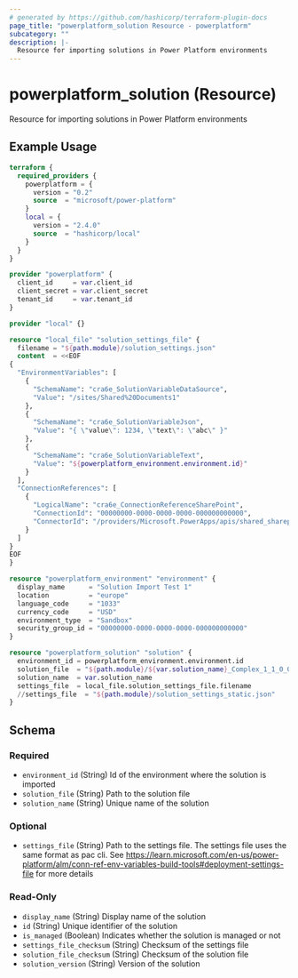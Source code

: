 ```yaml
---
# generated by https://github.com/hashicorp/terraform-plugin-docs
page_title: "powerplatform_solution Resource - powerplatform"
subcategory: ""
description: |-
  Resource for importing solutions in Power Platform environments
---
```


# powerplatform_solution (Resource)

Resource for importing solutions in Power Platform environments

## Example Usage

```terraform
terraform {
  required_providers {
    powerplatform = {
      version = "0.2"
      source  = "microsoft/power-platform"
    }
    local = {
      version = "2.4.0"
      source  = "hashicorp/local"
    }
  }
}

provider "powerplatform" {
  client_id     = var.client_id
  client_secret = var.client_secret
  tenant_id     = var.tenant_id
}

provider "local" {}

resource "local_file" "solution_settings_file" {
  filename = "${path.module}/solution_settings.json"
  content  = <<EOF
{
  "EnvironmentVariables": [
    {
      "SchemaName": "cra6e_SolutionVariableDataSource",
      "Value": "/sites/Shared%20Documents1"
    },
    {
      "SchemaName": "cra6e_SolutionVariableJson",
      "Value": "{ \"value\": 1234, \"text\": \"abc\" }"
    },
    {
      "SchemaName": "cra6e_SolutionVariableText",
      "Value": "${powerplatform_environment.environment.id}"
    }
  ],
  "ConnectionReferences": [
    {
      "LogicalName": "cra6e_ConnectionReferenceSharePoint",
      "ConnectionId": "00000000-0000-0000-0000-000000000000",
      "ConnectorId": "/providers/Microsoft.PowerApps/apis/shared_sharepointonline"
    }
  ]
}
EOF
}

resource "powerplatform_environment" "environment" {
  display_name      = "Solution Import Test 1"
  location          = "europe"
  language_code     = "1033"
  currency_code     = "USD"
  environment_type  = "Sandbox"
  security_group_id = "00000000-0000-0000-0000-000000000000"
}

resource "powerplatform_solution" "solution" {
  environment_id = powerplatform_environment.environment.id
  solution_file  = "${path.module}/${var.solution_name}_Complex_1_1_0_0.zip"
  solution_name  = var.solution_name
  settings_file  = local_file.solution_settings_file.filename
  //settings_file  = "${path.module}/solution_settings_static.json"
}
```

<!-- schema generated by tfplugindocs -->
## Schema

### Required

- `environment_id` (String) Id of the environment where the solution is imported
- `solution_file` (String) Path to the solution file
- `solution_name` (String) Unique name of the solution

### Optional

- `settings_file` (String) Path to the settings file. The settings file uses the same format as pac cli. See https://learn.microsoft.com/en-us/power-platform/alm/conn-ref-env-variables-build-tools#deployment-settings-file for more details

### Read-Only

- `display_name` (String) Display name of the solution
- `id` (String) Unique identifier of the solution
- `is_managed` (Boolean) Indicates whether the solution is managed or not
- `settings_file_checksum` (String) Checksum of the settings file
- `solution_file_checksum` (String) Checksum of the solution file
- `solution_version` (String) Version of the solution
